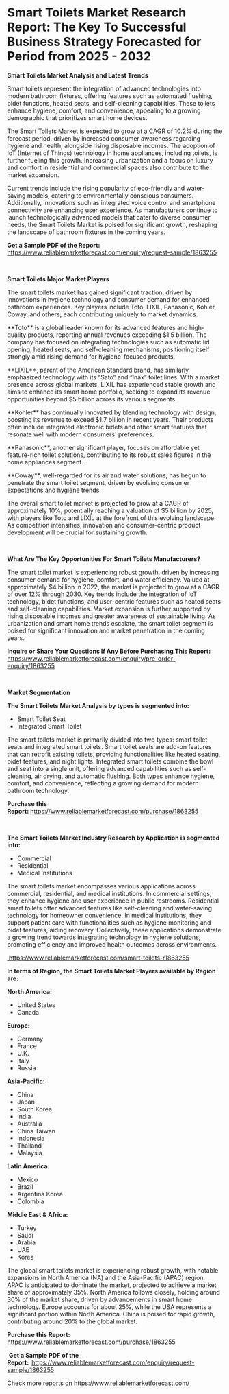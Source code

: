 <p><h1>Smart Toilets Market Research Report: The Key To Successful Business Strategy Forecasted for Period from 2025 - 2032</h1></p><p><strong>Smart Toilets Market Analysis and Latest Trends</strong></p>
<p><p>Smart toilets represent the integration of advanced technologies into modern bathroom fixtures, offering features such as automated flushing, bidet functions, heated seats, and self-cleaning capabilities. These toilets enhance hygiene, comfort, and convenience, appealing to a growing demographic that prioritizes smart home devices.</p><p>The Smart Toilets Market is expected to grow at a CAGR of 10.2% during the forecast period, driven by increased consumer awareness regarding hygiene and health, alongside rising disposable incomes. The adoption of IoT (Internet of Things) technology in home appliances, including toilets, is further fueling this growth. Increasing urbanization and a focus on luxury and comfort in residential and commercial spaces also contribute to the market expansion.</p><p>Current trends include the rising popularity of eco-friendly and water-saving models, catering to environmentally conscious consumers. Additionally, innovations such as integrated voice control and smartphone connectivity are enhancing user experience. As manufacturers continue to launch technologically advanced models that cater to diverse consumer needs, the Smart Toilets Market is poised for significant growth, reshaping the landscape of bathroom fixtures in the coming years.</p></p>
<p><strong>Get a Sample PDF of the Report:&nbsp;</strong> <a href="https://www.reliablemarketforecast.com/enquiry/request-sample/1863255?utm_campaign=2273&utm_medium=2&utm_source=Github&utm_content=ia&utm_term=07022025&utm_id=smart-toilets">https://www.reliablemarketforecast.com/enquiry/request-sample/1863255</a></p>
<p>&nbsp;</p>
<p><strong>Smart Toilets Major Market Players</strong></p>
<p><p>The smart toilets market has gained significant traction, driven by innovations in hygiene technology and consumer demand for enhanced bathroom experiences. Key players include Toto, LIXIL, Panasonic, Kohler, Coway, and others, each contributing uniquely to market dynamics.</p><p>**Toto** is a global leader known for its advanced features and high-quality products, reporting annual revenues exceeding $1.5 billion. The company has focused on integrating technologies such as automatic lid opening, heated seats, and self-cleaning mechanisms, positioning itself strongly amid rising demand for hygiene-focused products. </p><p>**LIXIL**, parent of the American Standard brand, has similarly emphasized technology with its “Sato” and “Inax” toilet lines. With a market presence across global markets, LIXIL has experienced stable growth and aims to enhance its smart home portfolio, seeking to expand its revenue opportunities beyond $5 billion across its various segments.</p><p>**Kohler** has continually innovated by blending technology with design, boosting its revenue to exceed $1.7 billion in recent years. Their products often include integrated electronic bidets and other smart features that resonate well with modern consumers' preferences.</p><p>**Panasonic**, another significant player, focuses on affordable yet feature-rich toilet solutions, contributing to its robust sales figures in the home appliances segment. </p><p>**Coway**, well-regarded for its air and water solutions, has begun to penetrate the smart toilet segment, driven by evolving consumer expectations and hygiene trends.</p><p>The overall smart toilet market is projected to grow at a CAGR of approximately 10%, potentially reaching a valuation of $5 billion by 2025, with players like Toto and LIXIL at the forefront of this evolving landscape. As competition intensifies, innovation and consumer-centric product development will be crucial for sustaining growth.</p></p>
<p>&nbsp;</p>
<p><strong>What Are The Key Opportunities For Smart Toilets Manufacturers?</strong></p>
<p><p>The smart toilet market is experiencing robust growth, driven by increasing consumer demand for hygiene, comfort, and water efficiency. Valued at approximately $4 billion in 2022, the market is projected to grow at a CAGR of over 12% through 2030. Key trends include the integration of IoT technology, bidet functions, and user-centric features such as heated seats and self-cleaning capabilities. Market expansion is further supported by rising disposable incomes and greater awareness of sustainable living. As urbanization and smart home trends escalate, the smart toilet segment is poised for significant innovation and market penetration in the coming years.</p></p>
<p><strong>Inquire or Share Your Questions If Any Before Purchasing This Report:</strong> <a href="https://www.reliablemarketforecast.com/enquiry/pre-order-enquiry/1863255?utm_campaign=2273&utm_medium=2&utm_source=Github&utm_content=ia&utm_term=07022025&utm_id=smart-toilets">https://www.reliablemarketforecast.com/enquiry/pre-order-enquiry/1863255</a></p>
<p>&nbsp;</p>
<p><strong>Market Segmentation</strong></p>
<p><strong>The Smart Toilets Market Analysis by types is segmented into:</strong></p>
<p><ul><li>Smart Toilet Seat</li><li>Integrated Smart Toilet</li></ul></p>
<p><p>The smart toilets market is primarily divided into two types: smart toilet seats and integrated smart toilets. Smart toilet seats are add-on features that can retrofit existing toilets, providing functionalities like heated seating, bidet features, and night lights. Integrated smart toilets combine the bowl and seat into a single unit, offering advanced capabilities such as self-cleaning, air drying, and automatic flushing. Both types enhance hygiene, comfort, and convenience, reflecting a growing demand for modern bathroom technology.</p></p>
<p><strong>Purchase this Report:&nbsp;</strong><a href="https://www.reliablemarketforecast.com/purchase/1863255?utm_campaign=2273&utm_medium=2&utm_source=Github&utm_content=ia&utm_term=07022025&utm_id=smart-toilets">https://www.reliablemarketforecast.com/purchase/1863255</a></p>
<p>&nbsp;</p>
<p><strong>The Smart Toilets Market Industry Research by Application is segmented into:</strong></p>
<p><ul><li>Commercial</li><li>Residential</li><li>Medical Institutions</li></ul></p>
<p><p>The smart toilets market encompasses various applications across commercial, residential, and medical institutions. In commercial settings, they enhance hygiene and user experience in public restrooms. Residential smart toilets offer advanced features like self-cleaning and water-saving technology for homeowner convenience. In medical institutions, they support patient care with functionalities such as hygiene monitoring and bidet features, aiding recovery. Collectively, these applications demonstrate a growing trend towards integrating technology in hygiene solutions, promoting efficiency and improved health outcomes across environments.</p></p>
<p><a href="https://www.reliablemarketforecast.com/smart-toilets-r1863255?utm_campaign=2273&utm_medium=2&utm_source=Github&utm_content=ia&utm_term=07022025&utm_id=smart-toilets">&nbsp;https://www.reliablemarketforecast.com/smart-toilets-r1863255</a></p>
<p><strong>In terms of Region, the Smart Toilets Market Players available by Region are:</strong></p>
<p>
    <p> <strong> North America: </strong>
        <ul>
            <li>United States</li>
            <li>Canada</li>
        </ul>
        </p> 
    <p> <strong> Europe: </strong>
        <ul>
            <li>Germany</li>
            <li>France</li>
            <li>U.K.</li>
            <li>Italy</li>
            <li>Russia</li>
        </ul>
        </p> 
    <p> <strong> Asia-Pacific: </strong>
        <ul>
            <li>China</li>
            <li>Japan</li>
            <li>South Korea</li>
            <li>India</li>
            <li>Australia</li>
            <li>China Taiwan</li>
            <li>Indonesia</li>
            <li>Thailand</li>
            <li>Malaysia</li>
        </ul>
        </p> 
    <p> <strong> Latin America: </strong>
        <ul>
            <li>Mexico</li>
            <li>Brazil</li>
            <li>Argentina Korea</li>
            <li>Colombia</li>
        </ul>
        </p> 
    <p> <strong> Middle East & Africa: </strong>
        <ul>
            <li>Turkey</li>
            <li>Saudi</li>
            <li>Arabia</li>
            <li>UAE</li>
            <li>Korea</li>
        </ul>
    </p>
    </p>
<p><p>The global smart toilets market is experiencing robust growth, with notable expansions in North America (NA) and the Asia-Pacific (APAC) region. APAC is anticipated to dominate the market, projected to achieve a market share of approximately 35%. North America follows closely, holding around 30% of the market share, driven by advancements in smart home technology. Europe accounts for about 25%, while the USA represents a significant portion within North America. China is poised for rapid growth, contributing around 20% to the global market.</p></p>
<p><strong>Purchase this Report: </strong><a href="https://www.reliablemarketforecast.com/purchase/1863255?utm_campaign=2273&utm_medium=2&utm_source=Github&utm_content=ia&utm_term=07022025&utm_id=smart-toilets">https://www.reliablemarketforecast.com/purchase/1863255</a></p>
<p>&nbsp;<strong>Get a Sample PDF of the Report:&nbsp;&nbsp;</strong><a href="https://www.reliablemarketforecast.com/enquiry/request-sample/1863255?utm_campaign=2273&utm_medium=2&utm_source=Github&utm_content=ia&utm_term=07022025&utm_id=smart-toilets">https://www.reliablemarketforecast.com/enquiry/request-sample/1863255</a></p>
<p><strong></strong></p>
<p>Check more reports on <a href="https://www.reliablemarketforecast.com/?utm_campaign=2273&utm_medium=2&utm_source=Github&utm_content=ia&utm_term=07022025&utm_id=smart-toilets">https://www.reliablemarketforecast.com/</a></p>